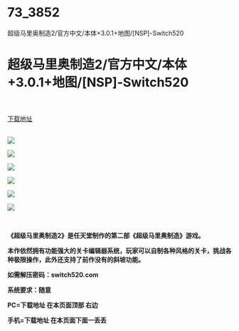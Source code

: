# 73_3852
超级马里奥制造2/官方中文/本体+3.0.1+地图/[NSP]-Switch520
# 超级马里奥制造2/官方中文/本体+3.0.1+地图/[NSP]-Switch520
 <br/></br>
[下载地址](https://www.switch520.cc/article/3852 "下载地址")
<br/></br>

<p><strong><img src="https://www.switch520.cc/muke_img/upload_art_editor_20201212-1_94eb06188a92f9d29a7198559520b6c3.jpg"></strong></p>
<p><strong><img src="https://www.switch520.cc/muke_img/upload_art_editor_20201212-1_105f48bec990095e9c66c6d8978d5c3a.jpg"></strong></p>
<p><strong><img src="https://www.switch520.cc/muke_img/upload_art_editor_20201212-1_53307a6025c0bb9ed7c2e3fb25338fe5.jpg"></strong></p>
<p><strong><img src="https://www.switch520.cc/muke_img/upload_art_editor_20201212-1_597a43d02f0c33781111a288c68b5cfb.jpg"></strong></p>
<p><strong><img src="https://www.switch520.cc/muke_img/upload_art_editor_20201212-1_1cd41cf0dd7cd3748917cfb80de6194c.jpg"></strong></p>
<p><strong><img src="https://www.switch520.cc/muke_img/upload_art_editor_20201212-1_c21f91e8927b778661cb715d5c7e5e8e.jpg"></strong></p>
<p><strong>&nbsp;</strong></p>
<p><strong> 《超级马里奥制造2》是任天堂制作的第二部《超级马里奥制造》游戏。</strong></p>
<p><strong>本作依然拥有功能强大的关卡编辑器系统，玩家可以自制各种风格的关卡，挑战各种极限操作，此外还支持了前作没有的斜坡功能。</strong></p>
<p><strong>如需解压密码：switch520.com</strong></p>
<p><strong>系统要求：随意</strong></p>

<p><strong>PC=</strong><strong>下载地址 在本页面顶部 右边</strong></p>
<p><strong>手机=下载地址 在本页面下面一丢丢</strong></p>
